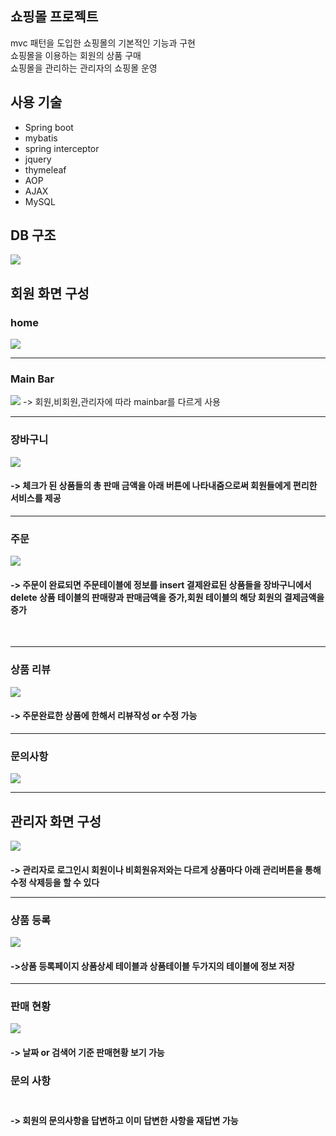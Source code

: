 <h2><b>쇼핑몰 프로젝트</b></h2>

mvc 패턴을 도입한 쇼핑몰의 기본적인 기능과 구현 <br>
쇼핑몰을 이용하는 회원의 상품 구매 <br>
쇼핑몰을 관리하는 관리자의 쇼핑몰 운영<br>

<h2><b>사용 기술</b></h2>
<ul>
  <li>Spring boot</li>
  <li>mybatis</li>
  <li>spring interceptor</li>
  <li>jquery</li>
  <li>thymeleaf</li>
  <li>AOP</li>
  <li>AJAX</li>
  <li>MySQL</li>
  
</ul>


<h2><b>DB 구조</b></h2>
<img src="https://user-images.githubusercontent.com/102594142/197384389-7c0bf66f-6801-42c9-933b-3085be60401e.png">


<h2><b>회원 화면 구성</b></h2>
<h3>home</h3>
<img src="https://user-images.githubusercontent.com/102594142/197386309-41a023fe-922c-4376-945f-2d95bacda5ee.png">
<hr>

<h3>Main Bar</h3>
<img src="https://user-images.githubusercontent.com/102594142/197385471-7593f59a-0d3d-45f4-9213-e0c93799affd.png">
-> 회원,비회원,관리자에 따라 mainbar를 다르게 사용

<br>
<hr>

<h3>장바구니</h3>
<img src="https://user-images.githubusercontent.com/102594142/197386512-7fc563c4-01fd-4c6b-be0a-8cf3b6a778d9.png">
<h4>-> 체크가 된 상품들의 총 판매 금액을 아래 버튼에 나타내줌으로써 회원들에게 편리한 서비스를 제공</h4>
<hr>

<h3>주문</h3>
<img src="https://user-images.githubusercontent.com/102594142/197386789-ee20d261-8922-4791-810b-691121799dd3.png">
<h4>-> 주문이 완료되면 주문테이블에 정보를 insert 결제완료된 상품들을 장바구니에서 delete 상품 테이블의 판매량과 판매금액을 증가,회원 테이블의 해당 회원의 결제금액을
증가</h4>
<br>
<hr>

<h3>상품 리뷰</h3>
<img src="https://user-images.githubusercontent.com/102594142/197387162-672daa81-5e41-4764-9992-185c7518a9da.png">
<h4>-> 주문완료한 상품에 한해서 리뷰작성 or 수정 가능 </h4>
<hr>

<h3>문의사항</h3>
<img src="https://user-images.githubusercontent.com/102594142/197387316-4903e746-babc-4021-80ac-c08b8fff602d.png">

<hr>

<h2><b>관리자 화면 구성</b></h2>
<img src="https://user-images.githubusercontent.com/102594142/197389322-735fbf5f-c111-4fcf-ac11-2af1c3fb38d5.png">
<h4>-> 관리자로 로그인시 회원이나 비회원유저와는 다르게 상품마다 아래 관리버튼을 통해 수정 삭제등을 할 수 있다
<hr>

<h3>상품 등록</h3>
<img src="https://user-images.githubusercontent.com/102594142/197389570-27533db2-3bea-4d44-bcf4-a5f01bfc2ef1.png">
<h4>->상품 등록페이지 상품상세 테이블과 상품테이블 두가지의 테이블에 정보 저장</h4>
<hr>

<h3>판매 현황</h3>
<img src="https://user-images.githubusercontent.com/102594142/197389710-746c3974-b8c2-429e-bb25-5dcf027ca5b5.png">
<h4>-> 날짜 or 검색어 기준 판매현황 보기 가능</h4>

<h3>문의 사항<h3>
<img src=>
<h4>-> 회원의 문의사항을 답변하고 이미 답변한 사항을 재답변 가능 </h4>
